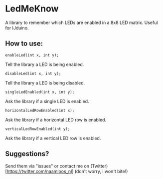 # LedMeKnow
A library to remember which LEDs are enabled in a 8x8 LED matrix. Useful for IJduino.

## How to use:
````Arduino
enableLed(int x, int y);
````
Tell the library a LED is being enabled.


````Arduino
disableLed(int x, int y);
````
Tell the library a LED is being disabled.


````Arduino
singleLedEnabled(int x, int y);
````
Ask the library if a single LED is enabled.


````Arduino
horizontalLedRowEnabled(int x);
````
Ask the library if a horizontal LED row is enabled.


````Arduino
verticalLedRowEnabled(int y);
````
Ask the library if a vertical LED row is enabled.

## Suggestions?
Send them via "issues" or contact me on (Twitter)[https://twitter.com/naamloos_nl]  (don't worry, i won't bite!)